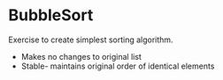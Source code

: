 # BubbleSort

Exercise to create simplest sorting algorithm.
* Makes no changes to original list
* Stable- maintains original order of identical elements

